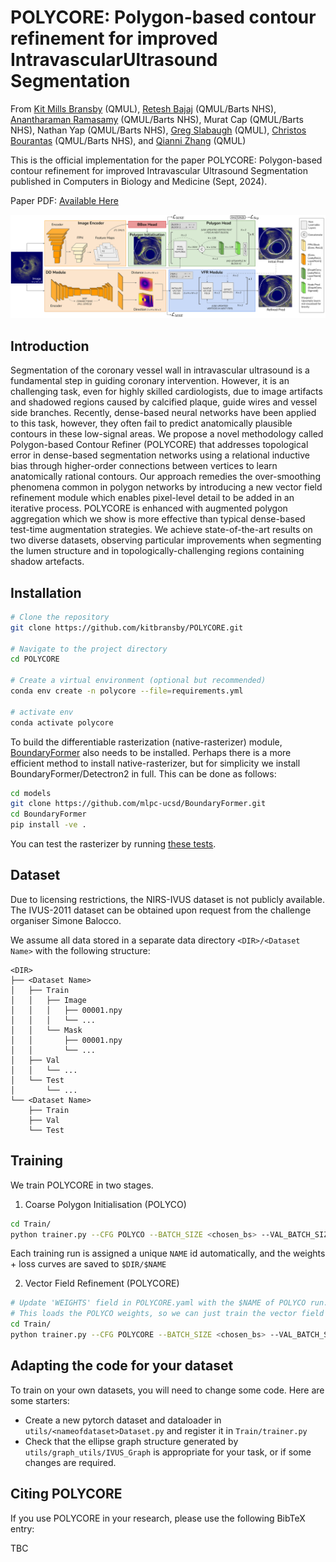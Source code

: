 
# POLYCORE: Polygon-based contour refinement for improved IntravascularUltrasound Segmentation
From  [Kit Mills Bransby](https://kitbransby.github.io/) (QMUL), [Retesh Bajaj](https://scholar.google.com/citations?user=7laMbzYAAAAJ&hl=en) (QMUL/Barts NHS), [Anantharaman Ramasamy](https://www.pcronline.com/Physicians/Anantharaman-Ramasamy) (QMUL/Barts NHS), Murat Cap (QMUL/Barts NHS), Nathan Yap (QMUL/Barts NHS), [Greg Slabaugh](https://www.eecs.qmul.ac.uk/~gslabaugh/) (QMUL), [Christos Bourantas](https://scholar.google.co.uk/citations?user=rQn8RpgAAAAJ&hl=en) (QMUL/Barts NHS), and [Qianni Zhang](https://scholar.google.co.uk/citations?user=XR6C9BoAAAAJ&hl=en) (QMUL)

This is the official implementation for the paper POLYCORE: Polygon-based contour refinement for improved Intravascular Ultrasound Segmentation published in Computers in Biology and Medicine (Sept, 2024).

Paper PDF: [Available Here](https://www.sciencedirect.com/science/article/pii/S0010482524012472)

![](graphics/ARCHITECTURE.png)

## Introduction
Segmentation of the coronary vessel wall in intravascular ultrasound is a fundamental step in guiding coronary intervention. However, it is an challenging task, even for highly skilled cardiologists, due to image artifacts and shadowed regions caused by calcified plaque, guide wires and vessel side branches. Recently, dense-based neural networks have been applied to this task, however, they often fail to predict anatomically plausible contours in these low-signal areas. We propose a novel methodology called Polygon-based Contour Refiner (POLYCORE) that addresses topological error in dense-based segmentation networks using a relational inductive bias through higher-order connections between vertices to learn anatomically rational contours. Our approach remedies the over-smoothing phenomena common in polygon networks by introducing a new vector field refinement module which enables pixel-level detail to be added in an iterative process. POLYCORE is enhanced with augmented polygon aggregation which we show is more effective than typical dense-based test-time augmentation strategies. We achieve state-of-the-art results on two diverse datasets, observing particular improvements when segmenting the lumen structure and in topologically-challenging regions containing shadow artefacts. 

## Installation

```bash
# Clone the repository
git clone https://github.com/kitbransby/POLYCORE.git

# Navigate to the project directory
cd POLYCORE

# Create a virtual environment (optional but recommended)
conda env create -n polycore --file=requirements.yml

# activate env
conda activate polycore
```

To build the differentiable rasterization (native-rasterizer) module, [BoundaryFormer](https://github.com/mlpc-ucsd/BoundaryFormer) also needs to be installed. Perhaps there is a more efficient method to install native-rasterizer, but for simplicity we install BoundaryFormer/Detectron2 in full. This can be done as follows:

```bash
cd models
git clone https://github.com/mlpc-ucsd/BoundaryFormer.git
cd BoundaryFormer
pip install -ve .
```

You can test the rasterizer by running [these tests](https://github.com/mlpc-ucsd/BoundaryFormer/blob/boundary_former/projects/BoundaryFormer/run-rasterizer-tests.py).

## Dataset
Due to licensing restrictions, the NIRS-IVUS dataset is not publicly available. The IVUS-2011 dataset can be obtained upon request from the challenge organiser Simone Balocco. 

We assume all data stored in a separate data directory ``<DIR>/<Dataset Name>`` with the following structure:
```
<DIR>
├── <Dataset Name>
│   ├── Train
│   │   ├── Image
│   │   │   ├── 00001.npy
│   │   │   └── ...
│   │   └── Mask
│   │       ├── 00001.npy
│   │       └── ...
│   ├── Val 
│   │   └── ...
│   └── Test
│       └── ...
└── <Dataset Name>
    ├── Train
    ├── Val
    └── Test
```

## Training
We train POLYCORE in two stages. 
1. Coarse Polygon Initialisation (POLYCO)

```bash
cd Train/
python trainer.py --CFG POLYCO --BATCH_SIZE <chosen_bs> --VAL_BATCH_SIZE <chosen_bs> --DIR <directory_for_data_and_results>
```

Each training run is assigned a unique `NAME` id automatically, and the weights + loss curves are saved to ``$DIR/$NAME``

2. Vector Field Refinement (POLYCORE)

```bash
# Update 'WEIGHTS' field in POLYCORE.yaml with the $NAME of POLYCO run. 
# This loads the POLYCO weights, so we can just train the vector field refinement
cd Train/
python trainer.py --CFG POLYCORE --BATCH_SIZE <chosen_bs> --VAL_BATCH_SIZE <chosen_bs> --DIR <directory_for_data_and_results>
```

## Adapting the code for your dataset
To train on your own datasets, you will need to change some code. Here are some starters:
* Create a new pytorch dataset and dataloader in ``utils/<nameofdataset>Dataset.py`` and register it in ``Train/trainer.py``
* Check that the ellipse graph structure generated by ``utils/graph_utils/IVUS_Graph`` is appropriate for your task, or if some changes are required.

## Citing POLYCORE
If you use POLYCORE in your research, please use the following BibTeX entry: 

TBC


